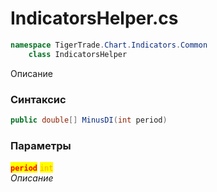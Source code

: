 
# IndicatorsHelper.cs
```csharp
namespace TigerTrade.Chart.Indicators.Common  
    class IndicatorsHelper
```

Описание

### Синтаксис
```csharp
public double[] MinusDI(int period)
```

### Параметры  
<mark style="color:red;">**`period`**</mark> <mark style="color:orange;">`int`</mark>  
 *Описание*  
  

                    
                    
